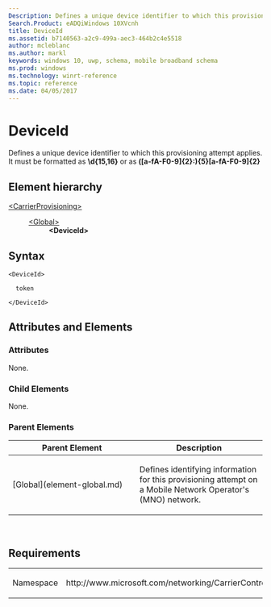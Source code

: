 ```yaml
---
Description: Defines a unique device identifier to which this provisioning attempt applies.
Search.Product: eADQiWindows 10XVcnh
title: DeviceId
ms.assetid: b7140563-a2c9-499a-aec3-464b2c4e5518
author: mcleblanc
ms.author: markl
keywords: windows 10, uwp, schema, mobile broadband schema
ms.prod: windows
ms.technology: winrt-reference
ms.topic: reference
ms.date: 04/05/2017
---
```


# DeviceId

Defines a unique device identifier to which this provisioning attempt applies. It must be formatted as **\\d{15,16}** or as **(\[a-fA-F0-9\]{2}:){5}\[a-fA-F0-9\]{2}**

## Element hierarchy

<dl>
<dt><a href="element-carrierprovisioning.md">&lt;CarrierProvisioning&gt;</a></dt>
<dd>
<dl>
<dt><a href="element-global.md">&lt;Global&gt;</a></dt>
<dd><b>&lt;DeviceId&gt;</b></dd>
</dl>
</dd>
</dl>

## Syntax

``` syntax
<DeviceId>

  token

</DeviceId>
```

## Attributes and Elements


### Attributes

None.

### Child Elements

None.

### Parent Elements

<table>
<colgroup>
<col width="50%" />
<col width="50%" />
</colgroup>
<thead>
<tr class="header">
<th>Parent Element</th>
<th>Description</th>
</tr>
</thead>
<tbody>
<tr class="odd">
<td>[Global](element-global.md)</td>
<td><p>Defines identifying information for this provisioning attempt on a Mobile Network Operator's (MNO) network.</p></td>
</tr>
</tbody>
</table>

 

## Requirements

<table>
<colgroup>
<col width="50%" />
<col width="50%" />
</colgroup>
<tbody>
<tr class="odd">
<td><p>Namespace</p></td>
<td><p>http://www.microsoft.com/networking/CarrierControl/v1</p></td>
</tr>
</tbody>
</table>

 

 



